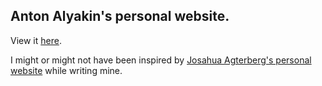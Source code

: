 ## Anton Alyakin's personal website.

View it [here](https://alyakin314.github.io).

I might or might not have been inspired by [Josahua Agterberg's personal
website](https://jagterberg.github.io/) while writing mine.
